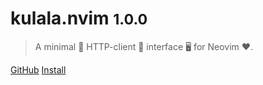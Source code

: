 # kulala.nvim <small>1.0.0</small>

> A minimal 🤏 HTTP-client 🐼 interface 🖥️ for Neovim ❤️.

[GitHub](https://github.com/mistweaverco/kulala.nvim)
[Install](install)
